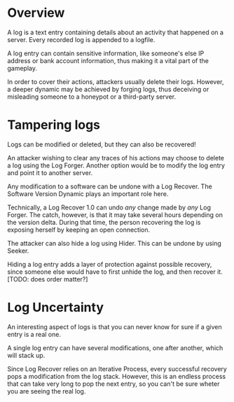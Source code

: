 # Overview

A log is a text entry containing details about an activity that happened on a server. Every recorded log is appended to a logfile.

A log entry can contain sensitive information, like someone's else IP address or bank account information, thus making it a vital part of the gameplay.

In order to cover their actions, attackers usually delete their logs. However, a deeper dynamic may be achieved by forging logs, thus deceiving or misleading someone to a honeypot or a third-party server.

# Tampering logs

Logs can be modified or deleted, but they can also be recovered!

An attacker wishing to clear any traces of his actions may choose to delete a log using the Log Forger. Another option would be to modify the log entry and point it to another server.

Any modification to a software can be undone with a Log Recover. The Software Version Dynamic plays an important role here.

Technically, a Log Recover 1.0 can undo *any* change made by *any* Log Forger. The catch, however, is that it may take several hours depending on the version delta. During that time, the person recovering the log is exposing herself by keeping an open connection.

The attacker can also hide a log using Hider. This can be undone by using Seeker.

Hiding a log entry adds a layer of protection against possible recovery, since someone else would have to first unhide the log, and then recover it.[TODO: does order matter?]

# Log Uncertainty

An interesting aspect of logs is that you can never know for sure if a given entry is a real one.

A single log entry can have several modifications, one after another, which will stack up.

Since Log Recover relies on an Iterative Process, every successful recovery pops a modification from the log stack. However, this is an endless process that can take very long to pop the next entry, so you can't be sure wheter you are seeing the real log.